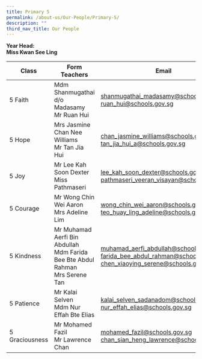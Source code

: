 ```yaml
---
title: Primary 5
permalink: /about-us/Our-People/Primary-5/
description: ""
third_nav_title: Our People
---
```

**Year Head:**  
**Miss Kwan See Ling**


| Class | Form Teachers | Email |
| -------- | -------- | -------- |
|  5 Faith  | Mdm Shanmugathai d/o Madasamy<br>Mr Ruan Hui  | [shanmugathai_madasamy@schools.gov.sg](shanmugathai_madasamy@schools.gov.sg)<br>[ruan_hui@schools.gov.sg](ruan_hui@schools.gov.sg)
|  5 Hope  |Mrs Jasmine Chan Nee Williams<br>Mr Tan Jia Hui  | [chan_jasmine_williams@schools.gov.sg](chan_jasmine_williams@schools.gov.sg)<br>[tan_jia_hui_a@schools.gov.sg](tan_jia_hui_a@schools.gov.sg)
|  5 Joy  | Mr Lee Kah Soon Dexter<br>Miss Pathmaseri  | [lee_kah_soon_dexter@schools.gov.sg](lee_kah_soon_dexter@schools.gov.sg)<br>[pathmaseri_veeran_visayan@schools.gov.sg](pathmaseri_veeran_visayan@schools.gov.sg)
|  5 Courage  | Mr Wong Chin Wei Aaron<br> Mrs Adeline Lim  | [wong_chin_wei_aaron@schools.gov.sg](wong_chin_wei_aaron@schools.gov.sg)<br>[teo_huay_ling_adeline@schools.gov.sg](teo_huay_ling_adeline@schools.gov.sg)
|  5 Kindness  | Mr Muhamad Aerfi Bin Abdullah<br>Mdm Farida Bee Bte Abdul Rahman<br>Mrs Serene Tan  | [muhamad_aerfi_abdullah@schools.gov.sg](muhamad_aerfi_abdullah@schools.gov.sg)<br>[farida_bee_abdul_rahman@schools.gov.sg](farida_bee_abdul_rahman@schools.gov.sg)<br>[chen_xiaoying_serene@schools.gov.sg](chen_xiaoying_serene@schools.gov.sg)
|  5 Patience  | Mr Kalai Selven<br>Mdm Nur Effah Bte Elias |[kalai_selven_sadanadom@schools.gov.sg](kalai_selven_sadanadom@schools.gov.sg)<br>[nur_effah_elias@schools.gov.sg](nur_effah_elias@schools.gov.sg) |
|  5 Graciousness  | Mr Mohamed Fazil<br>Mr Lawrence Chan |[mohamed_fazil@schools.gov.sg](mohamed_fazil@schools.gov.sg)<br>[chan_sian_heng_lawrence@schools.gov.sg](chan_sian_heng_lawrence@schools.gov.sg)